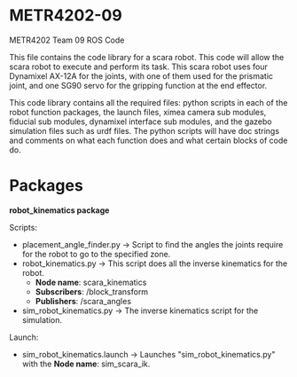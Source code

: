 # METR4202-09
METR4202 Team 09 ROS Code

This file contains the code library for a scara robot. This code will allow the scara robot to execute and perform its task. This scara robot uses four Dynamixel AX-12A for the joints, with one of them used for the prismatic joint, and one SG90 servo for the gripping function at the end effector.

This code library contains all the required files: python scripts in each of the robot function packages, the launch files, ximea camera sub modules, fiducial sub modules, dynamixel interface sub modules, and the gazebo simulation files such as urdf files. The python scripts will have doc strings and comments on what each function does and what certain blocks of code do.

# Packages

**robot_kinematics package**

Scripts:
- placement_angle_finder.py -> Script to find the angles the joints require for the robot to go to the specified zone.
- robot_kinematics.py -> This script does all the inverse kinematics for the robot. 
  - **Node name**: scara_kinematics  
  - **Subscribers**: /block_transform  
  - **Publishers**: /scara_angles
- sim_robot_kinematics.py -> The inverse kinematics script for the simulation.

Launch:
- sim_robot_kinematics.launch -> Launches "sim_robot_kinematics.py" with the **Node name**: sim_scara_ik.

